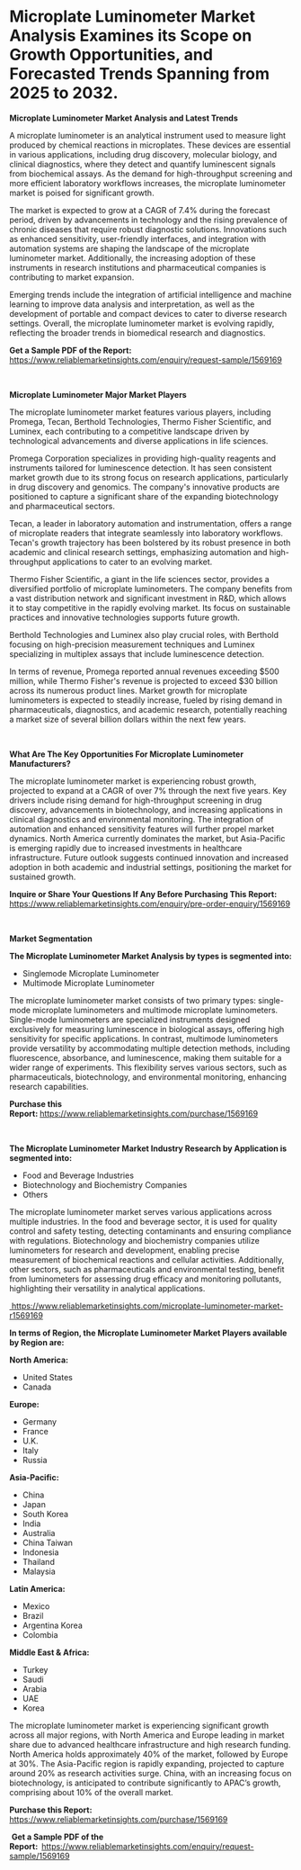 <p><h1>Microplate Luminometer Market Analysis Examines its Scope on Growth Opportunities, and Forecasted Trends Spanning from 2025 to 2032.</h1></p><p><strong>Microplate Luminometer Market Analysis and Latest Trends</strong></p>
<p><p>A microplate luminometer is an analytical instrument used to measure light produced by chemical reactions in microplates. These devices are essential in various applications, including drug discovery, molecular biology, and clinical diagnostics, where they detect and quantify luminescent signals from biochemical assays. As the demand for high-throughput screening and more efficient laboratory workflows increases, the microplate luminometer market is poised for significant growth.</p><p>The market is expected to grow at a CAGR of 7.4% during the forecast period, driven by advancements in technology and the rising prevalence of chronic diseases that require robust diagnostic solutions. Innovations such as enhanced sensitivity, user-friendly interfaces, and integration with automation systems are shaping the landscape of the microplate luminometer market. Additionally, the increasing adoption of these instruments in research institutions and pharmaceutical companies is contributing to market expansion.</p><p>Emerging trends include the integration of artificial intelligence and machine learning to improve data analysis and interpretation, as well as the development of portable and compact devices to cater to diverse research settings. Overall, the microplate luminometer market is evolving rapidly, reflecting the broader trends in biomedical research and diagnostics.</p></p>
<p><strong>Get a Sample PDF of the Report:&nbsp;</strong> <a href="https://www.reliablemarketinsights.com/enquiry/request-sample/1569169?utm_campaign=2241&utm_medium=2&utm_source=Github&utm_content=ia&utm_term=13042025&utm_id=microplate-luminometer">https://www.reliablemarketinsights.com/enquiry/request-sample/1569169</a></p>
<p>&nbsp;</p>
<p><strong>Microplate Luminometer Major Market Players</strong></p>
<p><p>The microplate luminometer market features various players, including Promega, Tecan, Berthold Technologies, Thermo Fisher Scientific, and Luminex, each contributing to a competitive landscape driven by technological advancements and diverse applications in life sciences.</p><p>Promega Corporation specializes in providing high-quality reagents and instruments tailored for luminescence detection. It has seen consistent market growth due to its strong focus on research applications, particularly in drug discovery and genomics. The company's innovative products are positioned to capture a significant share of the expanding biotechnology and pharmaceutical sectors.</p><p>Tecan, a leader in laboratory automation and instrumentation, offers a range of microplate readers that integrate seamlessly into laboratory workflows. Tecan's growth trajectory has been bolstered by its robust presence in both academic and clinical research settings, emphasizing automation and high-throughput applications to cater to an evolving market.</p><p>Thermo Fisher Scientific, a giant in the life sciences sector, provides a diversified portfolio of microplate luminometers. The company benefits from a vast distribution network and significant investment in R&D, which allows it to stay competitive in the rapidly evolving market. Its focus on sustainable practices and innovative technologies supports future growth.</p><p>Berthold Technologies and Luminex also play crucial roles, with Berthold focusing on high-precision measurement techniques and Luminex specializing in multiplex assays that include luminescence detection. </p><p>In terms of revenue, Promega reported annual revenues exceeding $500 million, while Thermo Fisher's revenue is projected to exceed $30 billion across its numerous product lines. Market growth for microplate luminometers is expected to steadily increase, fueled by rising demand in pharmaceuticals, diagnostics, and academic research, potentially reaching a market size of several billion dollars within the next few years.</p></p>
<p>&nbsp;</p>
<p><strong>What Are The Key Opportunities For Microplate Luminometer Manufacturers?</strong></p>
<p><p>The microplate luminometer market is experiencing robust growth, projected to expand at a CAGR of over 7% through the next five years. Key drivers include rising demand for high-throughput screening in drug discovery, advancements in biotechnology, and increasing applications in clinical diagnostics and environmental monitoring. The integration of automation and enhanced sensitivity features will further propel market dynamics. North America currently dominates the market, but Asia-Pacific is emerging rapidly due to increased investments in healthcare infrastructure. Future outlook suggests continued innovation and increased adoption in both academic and industrial settings, positioning the market for sustained growth.</p></p>
<p><strong>Inquire or Share Your Questions If Any Before Purchasing This Report:</strong> <a href="https://www.reliablemarketinsights.com/enquiry/pre-order-enquiry/1569169?utm_campaign=2241&utm_medium=2&utm_source=Github&utm_content=ia&utm_term=13042025&utm_id=microplate-luminometer">https://www.reliablemarketinsights.com/enquiry/pre-order-enquiry/1569169</a></p>
<p>&nbsp;</p>
<p><strong>Market Segmentation</strong></p>
<p><strong>The Microplate Luminometer Market Analysis by types is segmented into:</strong></p>
<p><ul><li>Singlemode Microplate Luminometer</li><li>Multimode Microplate Luminometer</li></ul></p>
<p><p>The microplate luminometer market consists of two primary types: single-mode microplate luminometers and multimode microplate luminometers. Single-mode luminometers are specialized instruments designed exclusively for measuring luminescence in biological assays, offering high sensitivity for specific applications. In contrast, multimode luminometers provide versatility by accommodating multiple detection methods, including fluorescence, absorbance, and luminescence, making them suitable for a wider range of experiments. This flexibility serves various sectors, such as pharmaceuticals, biotechnology, and environmental monitoring, enhancing research capabilities.</p></p>
<p><strong>Purchase this Report:&nbsp;</strong><a href="https://www.reliablemarketinsights.com/purchase/1569169?utm_campaign=2241&utm_medium=2&utm_source=Github&utm_content=ia&utm_term=13042025&utm_id=microplate-luminometer">https://www.reliablemarketinsights.com/purchase/1569169</a></p>
<p>&nbsp;</p>
<p><strong>The Microplate Luminometer Market Industry Research by Application is segmented into:</strong></p>
<p><ul><li>Food and Beverage Industries</li><li>Biotechnology and Biochemistry Companies</li><li>Others</li></ul></p>
<p><p>The microplate luminometer market serves various applications across multiple industries. In the food and beverage sector, it is used for quality control and safety testing, detecting contaminants and ensuring compliance with regulations. Biotechnology and biochemistry companies utilize luminometers for research and development, enabling precise measurement of biochemical reactions and cellular activities. Additionally, other sectors, such as pharmaceuticals and environmental testing, benefit from luminometers for assessing drug efficacy and monitoring pollutants, highlighting their versatility in analytical applications.</p></p>
<p><a href="https://www.reliablemarketinsights.com/microplate-luminometer-market-r1569169?utm_campaign=2241&utm_medium=2&utm_source=Github&utm_content=ia&utm_term=13042025&utm_id=microplate-luminometer">&nbsp;https://www.reliablemarketinsights.com/microplate-luminometer-market-r1569169</a></p>
<p><strong>In terms of Region, the Microplate Luminometer Market Players available by Region are:</strong></p>
<p>
    <p> <strong> North America: </strong>
        <ul>
            <li>United States</li>
            <li>Canada</li>
        </ul>
        </p> 
    <p> <strong> Europe: </strong>
        <ul>
            <li>Germany</li>
            <li>France</li>
            <li>U.K.</li>
            <li>Italy</li>
            <li>Russia</li>
        </ul>
        </p> 
    <p> <strong> Asia-Pacific: </strong>
        <ul>
            <li>China</li>
            <li>Japan</li>
            <li>South Korea</li>
            <li>India</li>
            <li>Australia</li>
            <li>China Taiwan</li>
            <li>Indonesia</li>
            <li>Thailand</li>
            <li>Malaysia</li>
        </ul>
        </p> 
    <p> <strong> Latin America: </strong>
        <ul>
            <li>Mexico</li>
            <li>Brazil</li>
            <li>Argentina Korea</li>
            <li>Colombia</li>
        </ul>
        </p> 
    <p> <strong> Middle East & Africa: </strong>
        <ul>
            <li>Turkey</li>
            <li>Saudi</li>
            <li>Arabia</li>
            <li>UAE</li>
            <li>Korea</li>
        </ul>
    </p>
    </p>
<p><p>The microplate luminometer market is experiencing significant growth across all major regions, with North America and Europe leading in market share due to advanced healthcare infrastructure and high research funding. North America holds approximately 40% of the market, followed by Europe at 30%. The Asia-Pacific region is rapidly expanding, projected to capture around 20% as research activities surge. China, with an increasing focus on biotechnology, is anticipated to contribute significantly to APAC’s growth, comprising about 10% of the overall market.</p></p>
<p><strong>Purchase this Report: </strong><a href="https://www.reliablemarketinsights.com/purchase/1569169?utm_campaign=2241&utm_medium=2&utm_source=Github&utm_content=ia&utm_term=13042025&utm_id=microplate-luminometer">https://www.reliablemarketinsights.com/purchase/1569169</a></p>
<p>&nbsp;<strong>Get a Sample PDF of the Report:&nbsp;&nbsp;</strong><a href="https://www.reliablemarketinsights.com/enquiry/request-sample/1569169?utm_campaign=2241&utm_medium=2&utm_source=Github&utm_content=ia&utm_term=13042025&utm_id=microplate-luminometer">https://www.reliablemarketinsights.com/enquiry/request-sample/1569169</a></p>
<p><strong></strong></p>
<p><p></p><p></p><p></p></p>